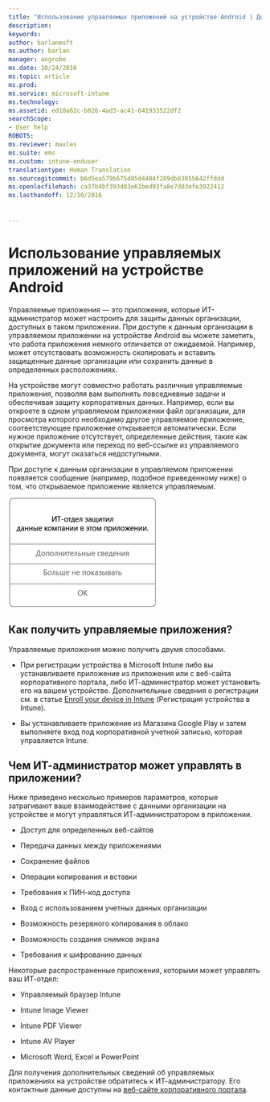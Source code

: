 ```yaml
---
title: "Использование управляемых приложений на устройстве Android | Документы Майкрософт"
description: 
keywords: 
author: barlanmsft
ms.author: barlan
manager: angrobe
ms.date: 10/24/2016
ms.topic: article
ms.prod: 
ms.service: microsoft-intune
ms.technology: 
ms.assetid: ed10a62c-b026-4ad3-ac41-641933522df2
searchScope:
- User help
ROBOTS: 
ms.reviewer: maxles
ms.suite: ems
ms.custom: intune-enduser
translationtype: Human Translation
ms.sourcegitcommit: b6d5ea579b675d85d4404f289db83055642ffddd
ms.openlocfilehash: ca37b4bf393d03e61bed93fa8e7d83efe3922412
ms.lasthandoff: 12/10/2016


---
```



# <a name="use-managed-apps-on-your-android-device"></a>Использование управляемых приложений на устройстве Android

Управляемые приложения — это приложения, которые ИТ-администратор может настроить для защиты данных организации, доступных в таком приложении. При доступе к данным организации в управляемом приложении на устройстве Android вы можете заметить, что работа приложения немного отличается от ожидаемой. Например, может отсутствовать возможность скопировать и вставить защищенные данные организации или сохранить данные в определенных расположениях.

На устройстве могут совместно работать различные управляемые приложения, позволяя вам выполнять повседневные задачи и обеспечивая защиту корпоративных данных. Например, если вы откроете в одном управляемом приложении файл организации, для просмотра которого необходимо другое управляемое приложение, соответствующее приложение открывается автоматически. Если нужное приложение отсутствует, определенные действия, такие как открытие документа или переход по веб-ссылке из управляемого документа, могут оказаться недоступными.

При доступе к данным организации в управляемом приложении появляется сообщение (например, подобное приведенному ниже) о том, что открываемое приложение является управляемым.

![open-managed-apps-message](./media/managed-apps-message.png)

## <a name="how-do-i-get-managed-apps"></a>Как получить управляемые приложения?
Управляемые приложения можно получить двумя способами.

-   При регистрации устройства в Microsoft Intune либо вы устанавливаете приложение из приложения или с веб-сайта корпоративного портала, либо ИТ-администратор может установить его на вашем устройстве. Дополнительные сведения о регистрации см. в статье [Enroll your device in Intune](enroll-your-device-in-Intune-android.md) (Регистрация устройства в Intune).

-   Вы устанавливаете приложение из Магазина Google Play и затем выполняете вход под корпоративной учетной записью, которая управляется Intune.

## <a name="what-can-my-it-admin-manage-in-an-app"></a>Чем ИТ-администратор может управлять в приложении?
Ниже приведено несколько примеров параметров, которые затрагивают ваше взаимодействие с данными организации на устройстве и могут управляться ИТ-администратором в приложении.

-   Доступ для определенных веб-сайтов

-   Передача данных между приложениями

-   Сохранение файлов

-   Операции копирования и вставки

-   Требования к ПИН-код доступа

-   Вход с использованием учетных данных организации

-   Возможность резервного копирования в облако

-   Возможность создания снимков экрана

-   Требования к шифрованию данных

Некоторые распространенные приложения, которыми может управлять ваш ИТ-отдел:

-   Управляемый браузер Intune

-   Intune Image Viewer

-   Intune PDF Viewer

-   Intune AV Player

-   Microsoft Word, Excel и PowerPoint

Для получения дополнительных сведений об управляемых приложениях на устройстве обратитесь к ИТ-администратору. Его контактные данные доступны на [веб-сайте корпоративного портала](http://portal.manage.microsoft.com).

